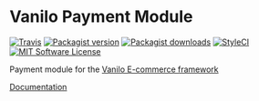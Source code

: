 # Vanilo Payment Module

[![Travis](https://img.shields.io/travis/com/vanilophp/payment.svg?style=flat-square)](https://travis-ci.com/vanilophp/payment)
[![Packagist version](https://img.shields.io/packagist/v/vanilo/payment.svg?style=flat-square)](https://packagist.org/packages/vanilo/payment)
[![Packagist downloads](https://img.shields.io/packagist/dt/vanilo/payment.svg?style=flat-square)](https://packagist.org/packages/vanilo/payment)
[![StyleCI](https://styleci.io/repos/228569768/shield?branch=master)](https://styleci.io/repos/228569768)
[![MIT Software License](https://img.shields.io/badge/license-MIT-blue.svg?style=flat-square)](LICENSE.md)

Payment module for the [Vanilo E-commerce framework](https://vanilo.io)

[Documentation](https://vanilo.io/docs/master/payments)
